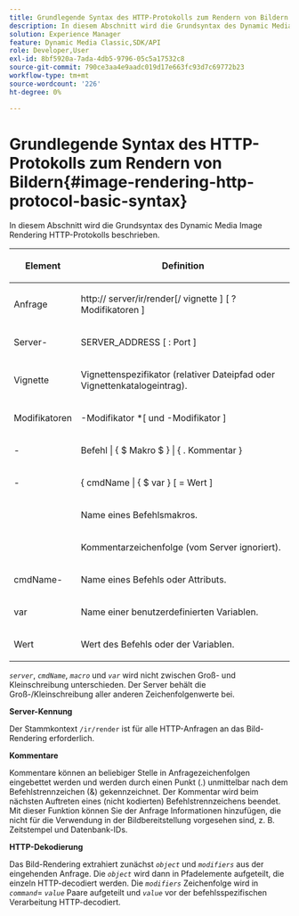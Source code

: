 ```yaml
---
title: Grundlegende Syntax des HTTP-Protokolls zum Rendern von Bildern
description: In diesem Abschnitt wird die Grundsyntax des Dynamic Media Image Rendering HTTP-Protokolls beschrieben.
solution: Experience Manager
feature: Dynamic Media Classic,SDK/API
role: Developer,User
exl-id: 8bf5920a-7ada-4db5-9796-05c5a17532c8
source-git-commit: 790ce3aa4e9aadc019d17e663fc93d7c69772b23
workflow-type: tm+mt
source-wordcount: '226'
ht-degree: 0%

---
```


# Grundlegende Syntax des HTTP-Protokolls zum Rendern von Bildern{#image-rendering-http-protocol-basic-syntax}

In diesem Abschnitt wird die Grundsyntax des Dynamic Media Image Rendering HTTP-Protokolls beschrieben.

<table id="table_0A7D7207EE6D4B08B62BE8620EBE0B25"> 
 <thead> 
  <tr> 
   <th colname="col1" class="entry"> <p>Element </p> </th> 
   <th colname="col2" class="entry"> <p>Definition </p> </th> 
  </tr> 
 </thead>
 <tbody> 
  <tr> 
   <td colname="col1"> <p><span class="varname"> Anfrage</span> </p> </td> 
   <td colname="col2"> <p>http://<span class="varname"> server</span>/ir/render[/<span class="varname"> vignette</span> ] [ ?<span class="varname"> Modifikatoren</span> ] </p> </td> 
  </tr> 
  <tr> 
   <td colname="col1"> <p><span class="varname"> Server-</span> </p> </td> 
   <td colname="col2"> <p><span class="varname"> SERVER_ADDRESS</span> [ :<span class="varname"> Port</span> ] </p> </td> 
  </tr> 
  <tr> 
   <td colname="col1"> <p><span class="varname"> Vignette </span> </p> </td> 
   <td colname="col2"> <p>Vignettenspezifikator (relativer Dateipfad oder Vignettenkatalogeintrag). </p> </td> 
  </tr> 
  <tr> 
   <td colname="col1"> <p><span class="varname"> Modifikatoren </span> </p> </td> 
   <td colname="col2"> <p><span class="varname">-Modifikator</span> *[ und <span class="varname">-Modifikator</span> ] </p> </td> 
  </tr> 
  <tr> 
   <td colname="col1"> <p><span class="varname">-</span> </p> </td> 
   <td colname="col2"> <p><span class="varname"> Befehl</span> | { $ <span class="varname"> Makro</span> $ } | { .<span class="varname"> Kommentar</span> } </p> </td> 
  </tr> 
  <tr> 
   <td colname="col1"> <p><span class="varname">-</span> </p> </td> 
   <td colname="col2"> <p>{ <span class="varname"> cmdName</span> | { $<span class="varname"> var</span> } [ = <span class="varname"> Wert</span> ] </p> </td> 
  </tr> 
  <tr> 
   <td colname="col1"> <p></span> <span class="varname"> </p> </td> 
   <td colname="col2"> <p>Name eines Befehlsmakros. </p> </td> 
  </tr> 
  <tr> 
   <td colname="col1"> <p></span> <span class="varname"> </p> </td> 
   <td colname="col2"> <p>Kommentarzeichenfolge (vom Server ignoriert). </p> </td> 
  </tr> 
  <tr> 
   <td colname="col1"> <p><span class="varname"> cmdName-</span> </p> </td> 
   <td colname="col2"> <p>Name eines Befehls oder Attributs. </p> </td> 
  </tr> 
  <tr> 
   <td colname="col1"> <p><span class="varname"> var </span> </p> </td> 
   <td colname="col2"> <p>Name einer benutzerdefinierten Variablen. </p> </td> 
  </tr> 
  <tr> 
   <td colname="col1"> <p><span class="varname"> Wert </span> </p> </td> 
   <td colname="col2"> <p>Wert des Befehls oder der Variablen. </p> </td> 
  </tr> 
 </tbody> 
</table>

*`server`*, *`cmdName`*, *`macro`* und *`var`* wird nicht zwischen Groß- und Kleinschreibung unterschieden. Der Server behält die Groß-/Kleinschreibung aller anderen Zeichenfolgenwerte bei.

**Server-Kennung**

Der Stammkontext `/ir/render` ist für alle HTTP-Anfragen an das Bild-Rendering erforderlich.

**Kommentare**

Kommentare können an beliebiger Stelle in Anfragezeichenfolgen eingebettet werden und werden durch einen Punkt (.) unmittelbar nach dem Befehlstrennzeichen (&amp;) gekennzeichnet. Der Kommentar wird beim nächsten Auftreten eines (nicht kodierten) Befehlstrennzeichens beendet. Mit dieser Funktion können Sie der Anfrage Informationen hinzufügen, die nicht für die Verwendung in der Bildbereitstellung vorgesehen sind, z. B. Zeitstempel und Datenbank-IDs.

**HTTP-Dekodierung**

Das Bild-Rendering extrahiert zunächst *`object`* und *`modifiers`* aus der eingehenden Anfrage. Die *`object`* wird dann in Pfadelemente aufgeteilt, die einzeln HTTP-decodiert werden. Die *`modifiers`* Zeichenfolge wird in *`command`*= *`value`* Paare aufgeteilt und *`value`* vor der befehlsspezifischen Verarbeitung HTTP-decodiert.
